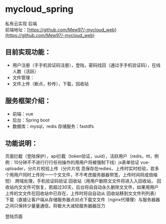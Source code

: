 # mycloud_spring
私有云实现 后端  
前端地址：[https://github.com/Mew97/-mycloud_web](https://github.com/Mew97/-mycloud_web) 

## 目前实现功能：
* 用户注册（⼿手机验证码注册），登陆，密码找回（通过⼿手机验证码），在线人数（活跃）
* 文件管理：
* ⽂件上传（断点，秒传），下载，回收站

## 服务框架介绍： 
- 前端：vue
- 后台：Spring boot
- 数据库：mysql，redis 存储服务：fastdfs

## 功能说明：

页面拦截（登陆保护），api拦截（token验证，uuid），活跃用户（redis，ttl，例例：10分钟不不进⾏行行任何操作的⽤用户将被强制下线）js表单验证
vue-uploader，分⽚片校验上传（分⽚片信 息保存在redies，上传时实时检验，若多个⽤用户同时上传同⼀一个⽂文件，不不考虑服务器器带宽，上传时间将成倍缩短）
跨域处理，⼿机验证码验证
回收站（⽤用户删除⽂文件将进⼊入回收站， 回收站内⽂文件可恢复，若超过30天，后台将⾃自动永久删除⽂文件，如果⽤用户上传的⽂文件在回收站中已存在，上传时将⾃自动从 回收站移到⽂文件列列表）
下载（直接让客户端从存储服务器点对点下载⽂文件（nginx代理理）与服务器器之间只保持少量量通信，将极⼤大减轻服务器器压力  

登陆页面  
<img scr="https://github.com/Mew97/resources/blob/master/登陆.png" width=50%>


